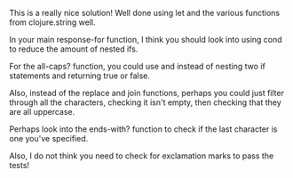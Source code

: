 This is a really nice solution! Well done using let and the various functions from clojure.string well.

In your main response-for function, I think you should look into using cond to reduce the amount of nested ifs.

For the all-caps? function, you could use and instead of nesting two if statements and returning true or false.

Also, instead of the replace and join functions, perhaps you could just filter through all the characters, checking it isn't empty, then checking that they are all uppercase.

Perhaps look into the ends-with? function to check if the last character is one you've specified.

Also, I do not think you need to check for exclamation marks to pass the tests!
